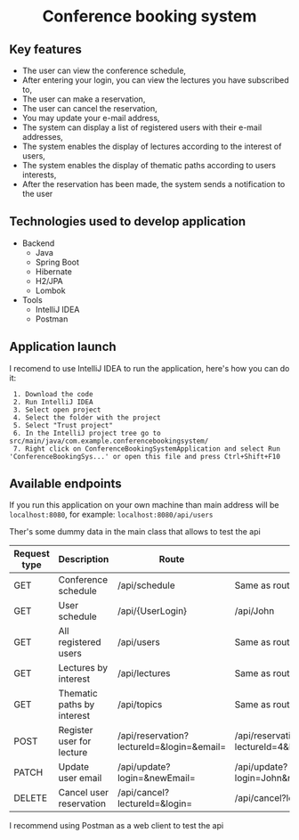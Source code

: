 <h1  align='center'>Conference booking system</h1>
 
## Key features
* The user can view the conference schedule,
* After entering your login, you can view the lectures you have subscribed to,
* The user can make a reservation,
* The user can cancel the reservation,
* You may update your e-mail address,
* The system can display a list of registered users with their e-mail addresses,
* The system enables the display of lectures according to the interest of users,
* The system enables the display of thematic paths according to users interests,
* After the reservation has been made, the system sends a notification to the user

## Technologies used to develop application
* Backend
  - Java
  - Spring Boot
  - Hibernate
  - H2/JPA
  - Lombok
* Tools
  - IntelliJ IDEA
  - Postman

## Application launch

I recomend to use IntelliJ IDEA to run the application, here's how you can do it:
```
 1. Download the code
 2. Run IntelliJ IDEA
 3. Select open project
 4. Select the folder with the project
 5. Select "Trust project"
 6. In the IntelliJ project tree go to src/main/java/com.example.conferencebookingsystem/
 7. Right click on ConferenceBookingSystemApplication and select Run 'ConferenceBookingSys...' or open this file and press Ctrl+Shift+F10
```

## Available endpoints

If you run this application on your own machine than main address will be ```localhost:8080```, for example: ```localhost:8080/api/users```

Ther's some dummy data in the main class that allows to test the api

Request type | Description | Route | Example
-------------|-------------|-------|--------
  GET | Conference schedule | /api/schedule | Same as route
  GET | User schedule | /api/{UserLogin} | /api/John
  GET | All registered users | /api/users | Same as route
  GET | Lectures by interest | /api/lectures | Same as route
  GET | Thematic paths by interest | /api/topics | Same as route
  POST | Register user for lecture | /api/reservation?lectureId=&login=&email= | /api/reservation?lectureId=4&login=John&email=john@gmail.com
  PATCH | Update user email | /api/update?login=&newEmail= | /api/update?login=John&newEmail=john25@gmail.com    
  DELETE | Cancel user reservation | /api/cancel?lectureId=&login= | /api/cancel?lectureId=4&login=John

I recommend using Postman as a web client to test the api
